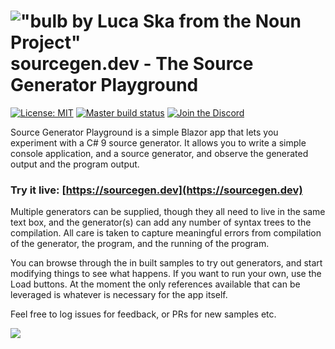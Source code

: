 # !["bulb by Luca Ska from the Noun Project"](assets/bulb.png) sourcegen.dev - The Source Generator Playground

[![License: MIT](https://img.shields.io/github/license/davidwengier/SourceGeneratorPlayground?color=blue "License: MIT")](https://choosealicense.com/licenses/mit/)
[![Master build status](https://github.com/davidwengier/SourceGeneratorPlayground/workflows/Master/badge.svg "Master build status")](https://github.com/davidwengier/SourceGeneratorPlayground/actions?query=workflow%3AMaster)
[![Join the Discord](https://img.shields.io/discord/709643112636612658?label=Discord "Join the Discord")](https://discord.gg/Yt5B58b)

Source Generator Playground is a simple Blazor app that lets you experiment with a C# 9 source generator. It allows you to write a simple console application, and a source generator, and observe the generated output and the program output.

### Try it live: [https://sourcegen.dev](https://sourcegen.dev)

Multiple generators can be supplied, though they all need to live in the same text box, and the generator(s) can add any number of syntax trees to the compilation. All care is taken to capture meaningful errors from compilation of the generator, the program, and the running of the program.

You can browse through the in built samples to try out generators, and start modifying things to see what happens. If you want to run your own, use the Load buttons. At the moment the only references available that can be leveraged is whatever is necessary for the app itself.

Feel free to log issues for feedback, or PRs for new samples etc.

![](assets/sourcegendev.gif)



